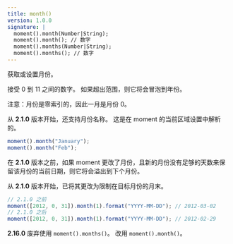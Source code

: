 ```yaml
---
title: month()
version: 1.0.0
signature: |
  moment().month(Number|String);
  moment().month(); // 数字
  moment().months(Number|String);
  moment().months(); // 数字
---
```



获取或设置月份。

接受 0 到 11 之间的数字。
如果超出范围，则它将会冒泡到年份。

注意：月份是零索引的，因此一月是月份 0。

从 **2.1.0** 版本开始，还支持月份名称。
这是在 moment 的当前区域设置中解析的。

```javascript
moment().month("January");
moment().month("Feb");
```

在 **2.1.0** 版本之前，如果 moment 更改了月份，且新的月份没有足够的天数来保留该月份的当前日期，则它将会溢出到下个月份。

从 **2.1.0** 版本开始，已将其更改为限制在目标月份的月末。

```javascript
// 2.1.0 之前
moment([2012, 0, 31]).month(1).format("YYYY-MM-DD"); // 2012-03-02
// 2.1.0 之后
moment([2012, 0, 31]).month(1).format("YYYY-MM-DD"); // 2012-02-29
```

**2.16.0** 废弃使用 ``moment().months()``。
改用 ``moment().month()``。

